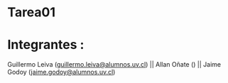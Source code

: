 # Tarea01


# Integrantes : 
Guillermo Leiva (guillermo.leiva@alumnos.uv.cl) ||
Allan Oñate () ||
Jaime Godoy (jaime.godoy@alumnos.uv.cl)
